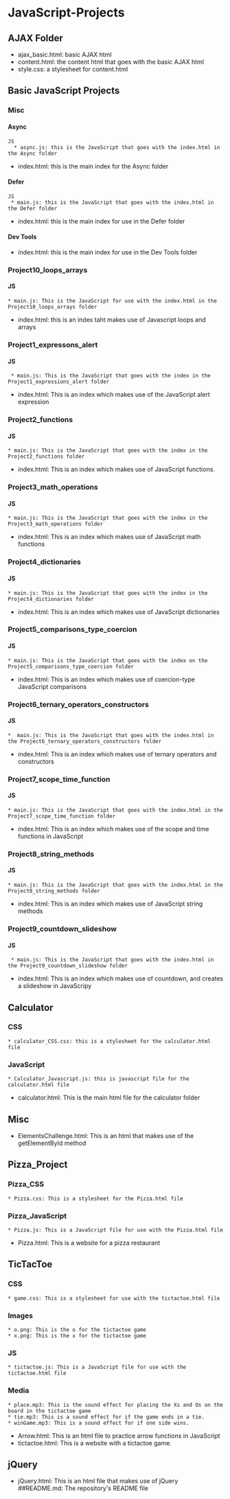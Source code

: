 # JavaScript-Projects
## AJAX Folder
  * ajax_basic.html: basic AJAX html
  * content.html: the content html that goes with the basic AJAX html
  * style.css: a stylesheet for content.html
## Basic JavaScript Projects
  ### Misc
   #### Async
    JS
      * async.js: this is the JavaScript that goes with the index.html in the Async folder
   *  index.html: this is the main index for the Async folder
   #### Defer
    JS
     * main.js: this is the JavaScript that goes with the index.html in the Defer folder
   * index.html: this is the main index for use in the Defer folder
   #### Dev Tools
   * index.html: this is the main index for use in the Dev Tools folder
  ### Project10_loops_arrays
   #### JS
    * main.js: This is the JavaScript for use with the index.html in the Project10_loops_arrays folder
   * index.html: this is an index taht makes use of Javascript loops and arrays
  ### Project1_expressons_alert
   #### JS
     * main.js: This is the JavaScript that goes with the index in the Project1_expressions_alert folder
   * index.html: This is an index which makes use of the JavaScript alert expression
  ### Project2_functions
   #### JS
    * main.js: This is the JavaScript that goes with the index in the Project2_functions folder
   * index.html: This is an index which makes use of JavaScript functions.
  ### Project3_math_operations
   #### JS
    * main.js: This is the JavaScript that goes with the index in the Project3_math_operations folder
   * index.html: This is an index which makes use of JavaScript math functions
  ### Project4_dictionaries
   #### JS
    * main.js: This is the JavaScript that goes with the index in the Project4_dictionaries folder
   * index.html:  This is an index which makes use of JavaScript dictionaries
  ### Project5_comparisons_type_coercion
   #### JS
    * main.js: This is the JavaScript that goes with the index on the Project5_comparisons_type_coercion folder
   * index.html: This is an index which makes use of coercion-type JavaScript comparisons
  ### Project6_ternary_operators_constructors
   #### JS
    *  main.js: This is the JavaScript that goes with the index.html in the Project6_ternary_operators_constructors folder
   * index.html: This is an index which makes use of ternary operators and constructors
  ### Project7_scope_time_function
   #### JS
    * main.js: This is the JavaScript that goes with the index.html in the Project7_scope_time_function folder
   * index.html: This is an index which makes use of the scope and time functions in JavaScript
  ### Project8_string_methods
   #### JS
    * main.js: This is the JavaScript that goes with the index.html in the Project8_string_methods folder
   * index.html: This is an index which makes use of JavaScript string methods
  ### Project9_countdown_slideshow
   #### JS
     * main.js: This is the JavaScript that goes with the index.html in the Project9_countdown_slideshow folder
   * index.html: This is an index which makes use of countdown, and creates a slideshow in JavaScripy
## Calculator
 ### CSS
    * calculator_CSS.css: this is a stylesheet for the calculator.html file
 ### JavaScript
    * Calculator_Javascript.js: this is javascript file for the calculator.html file
  * calculator.html: This is the main html file for the calculator folder
## Misc
  * ElementsChallenge.html: This is an html that makes use of the getElementById method
## Pizza_Project
 ### Pizza_CSS
    * Pizza.css: This is a stylesheet for the Pizza.html file
 ### Pizza_JavaScript
    * Pizza.js: This is a JavaScript file for use with the Pizza.html file
  * Pizza.html: This is a website for a pizza restaurant
## TicTacToe
 ### CSS
    * game.css: This is a stylesheet for use with the tictactoe.html file
 ### Images
    * o.png: This is the o for the tictactoe game
    * x.png: This is the x for the tictactoe game
 ### JS
    * tictactoe.js: This is a JavaScript file for use with the tictactoe.html file
 ### Media
    * place.mp3: This is the sound effect for placing the Xs and Os on the board in the tictactoe game
    * tie.mp3: This is a sound effect for if the game ends in a tie.
    * winGame.mp3: This is a sound effect for if one side wins.
  * Arrow.html: This is an html file to practice arrow functions in JavaScript
  * tictactoe.html: This is a website with a tictactoe game.
## jQuery
  * jQuery.html: This is an html file that makes use of jQuery
##README.md: The repository's README file
   
       
